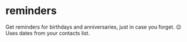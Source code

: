# reminders
Get reminders for birthdays and anniversaries, just in case you forget. 😉 Uses dates from your contacts list.
